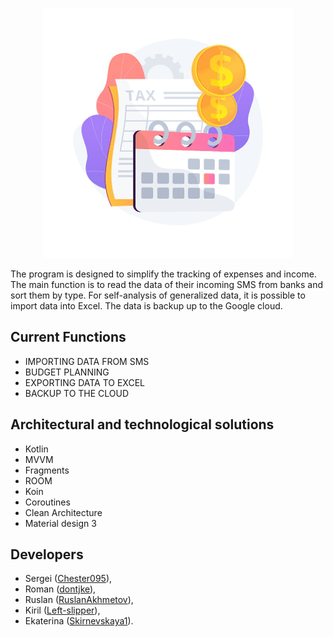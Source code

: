 <p align="center">
        <img src="https://github.com/t2390301/Budget/blob/master/app/src/main/res/drawable/image.png" width="400" alt="PERSONAL BUDGET" />

</p>

The program is designed to simplify the tracking of expenses and income. 
The main function is to read the data of their incoming SMS from banks and sort them by type.
For self-analysis of generalized data, it is possible to import data into Excel.
The data is backup up to the Google cloud.

Current Functions
------------

- IMPORTING DATA FROM SMS
- BUDGET PLANNING 
- EXPORTING DATA TO EXCEL
- BACKUP TO THE CLOUD

Architectural and technological solutions
-------------

- Kotlin
- MVVM
- Fragments
- ROOM
- Koin
- Coroutines
- Clean Architecture
- Material design 3

Developers
---------

- Sergei ([Chester095](https://github.com/Chester095)),
- Roman ([dontjke](https://github.com/dontjke)),
- Ruslan ([RuslanAkhmetov](https://github.com/RuslanAkhmetov)),
- Kiril ([Left-slipper](https://github.com/Left-slipper)),
- Ekaterina ([Skirnevskaya1](https://github.com/Skirnevskaya1)).
